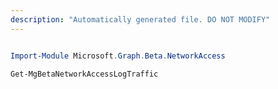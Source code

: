 ```yaml
---
description: "Automatically generated file. DO NOT MODIFY"
---
```


```powershell

Import-Module Microsoft.Graph.Beta.NetworkAccess

Get-MgBetaNetworkAccessLogTraffic

```